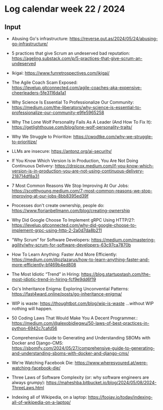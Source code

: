 # Log calendar week 22 / 2024

## Input
- Abusing Go's infrastructure: https://reverse.put.as/2024/05/24/abusing-go-infrastructure/


- 5 practices that give Scrum an undeserved bad reputation: https://ageling.substack.com/p/5-practices-that-give-scrum-an-undeserved
- Ikigai: https://www.funretrospectives.com/ikigai/
- The Agile Coach Scam Exposed: https://levelup.gitconnected.com/agile-coaches-aka-expensive-cheerleaders-5fe3116da1a1
- Why Science Is Essential To Professionalize Our Community: https://medium.com/the-liberators/why-science-is-essential-to-professionalize-our-community-e9fe5965258
- Why The Lone Wolf Personality Fails As A Leader (And How To Fix It): https://getlighthouse.com/blog/lone-wolf-personality-traits/

- Why We Struggle to Prioritize: https://cwodtke.com/why-we-struggle-to-prioritize/


- LLMs are insecure: https://antonz.org/ai-security/
- If You Know Which Version Is in Production, You Are Not Doing Continuous Delivery: https://drpicox.medium.com/if-you-know-which-version-is-in-production-you-are-not-using-continuous-delivery-218714df8a31
- 7 Most Common Reasons We Stop Improving At Our Jobs: https://scotthyoung.medium.com/7-most-common-reasons-we-stop-improving-at-our-jobs-8bb8395ed39f



- Processes don't create ownership, people do: https://www.florianbellmann.com/blog/creating-ownership
- Why Did Google Choose To Implement gRPC Using HTTP/2?: https://levelup.gitconnected.com/why-did-google-choose-to-implement-grpc-using-http-2-2a0d7da8b211
- “Why Scrum” for Software Developers: https://medium.com/mastering-agility/why-scrum-for-software-developers-63c97ca7870b
- How To Learn Anything: Faster And More Efficiently: https://medium.com/@ozlazarus/how-to-learn-anything-faster-and-more-efficiently-bf469b4ed808
- The Most Idiotic “Trend” in Hiring: https://blog.startupstash.com/the-most-idiotic-trend-in-hiring-fcf9e9dd6f19

- Go's Inheritance Enigma: Exploring Unconvential Patterns: https://fast4ward.online/posts/go-inheritance-enigma/

- WIP is waste: https://thoughtbot.com/blog/wip-is-waste ...without WIP nothing will happen.

- 50 Coding Laws That Would Make You A Decent Programmer.: https://medium.com/@alexobidiegwu/50-laws-of-best-practices-in-python-6942c7cafd56

- Comprehensive Guide to Generating and Understanding SBOMs with Docker and Django-CMS: https://sbomify.com/2024/05/27/comprehensive-guide-to-generating-and-understanding-sboms-with-docker-and-django-cms/

- We're Watching Facebook Die: https://www.wheresyoured.at/were-watching-facebook-die/

- Three Laws of Software Complexity (or: why software engineers are always grumpy): https://maheshba.bitbucket.io/blog/2024/05/08/2024-ThreeLaws.html

- Indexing all of Wikipedia, on a laptop: https://foojay.io/today/indexing-all-of-wikipedia-on-a-laptop/

